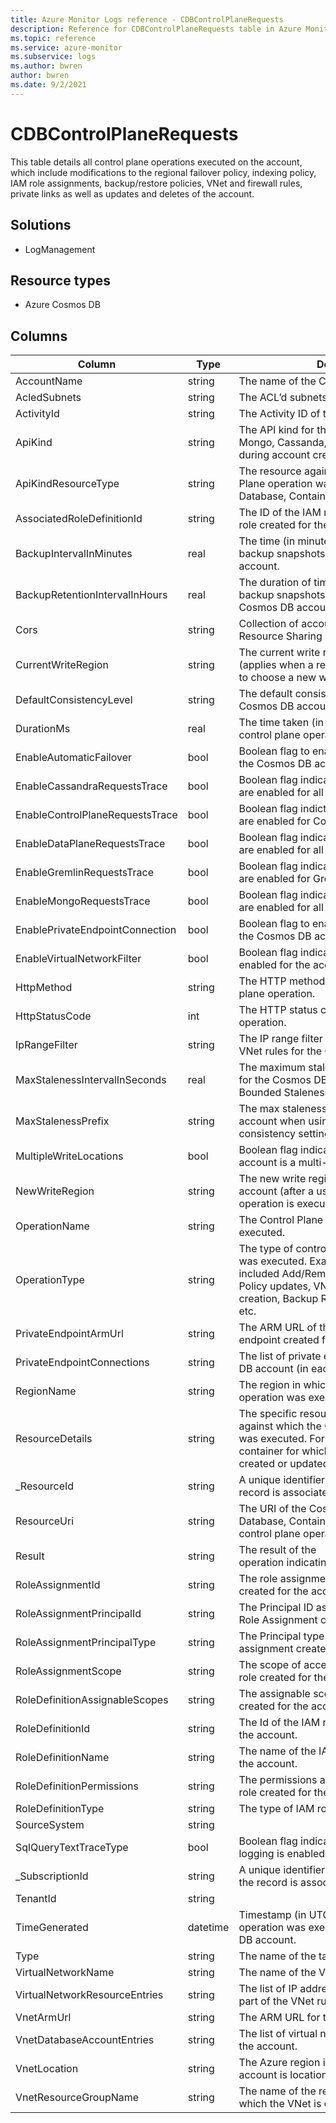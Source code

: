 ```yaml
---
title: Azure Monitor Logs reference - CDBControlPlaneRequests
description: Reference for CDBControlPlaneRequests table in Azure Monitor Logs.
ms.topic: reference
ms.service: azure-monitor
ms.subservice: logs
ms.author: bwren
author: bwren
ms.date: 9/2/2021
---
```


# CDBControlPlaneRequests

 This table details all control plane operations executed on the account, which include modifications to the regional failover policy, indexing policy, IAM role assignments, backup/restore policies, VNet and firewall rules, private links as well as updates and deletes of the account.

## Solutions

- LogManagement
## Resource types

- Azure Cosmos DB




## Columns

|Column|Type|Description|
|---|---|---|
|AccountName|string|The name of the Cosmos DB account.|
|AcledSubnets|string|The ACL’d subnets for the account.|
|ActivityId|string|The Activity ID of the operation.|
|ApiKind|string|The API kind for the account (SQL, Graph, Mongo, Cassanda, Table) that is specified during account creation.|
|ApiKindResourceType|string|The resource against which this Control Plane operation was executed (e.g. Database, Container etc.)|
|AssociatedRoleDefinitionId|string|The ID of the IAM role definition for the IAM role created for the account.|
|BackupIntervalInMinutes|real|The time (in minutes) between consecutive backup snapshots for the Cosmos DB account.|
|BackupRetentionIntervalInHours|real|The duration of time (in hours) for which backup snapshots are retained for the Cosmos DB account.|
|Cors|string|Collection of account’s Cross Origin Resource Sharing Rules|
|CurrentWriteRegion|string|The current write region for this account (applies when a regional failover is triggered to choose a new write region).|
|DefaultConsistencyLevel|string|The default consistency level for the Cosmos DB account.|
|DurationMs|real|The time taken (in milliseconds) for this control plane operation to complete.|
|EnableAutomaticFailover|bool|Boolean flag to enable automatic failover for the Cosmos DB account.|
|EnableCassandraRequestsTrace|bool|Boolean flag indicating if diagnostic logs are enabled for all Cassandra API operations.|
|EnableControlPlaneRequestsTrace|bool|Boolean flag indicting if diagnostic logs are enabled for Control Plane operations.|
|EnableDataPlaneRequestsTrace|bool|Boolean flag indicating if diagnostic logs are enabled for all Data Plane Operations.|
|EnableGremlinRequestsTrace|bool|Boolean flag indicating if diagnostic logs are enabled for Gremlin operations.|
|EnableMongoRequestsTrace|bool|Boolean flag indicating if diagnostic logs are enabled for all Mongo API operations.|
|EnablePrivateEndpointConnection|bool|Boolean flag to enable private endpoints for the Cosmos DB account.|
|EnableVirtualNetworkFilter|bool|Boolean flag indicating if VNet filters were enabled for the account.|
|HttpMethod|string|The HTTP method issued for this control plane operation.|
|HttpStatusCode|int|The HTTP status code of the control plane operation.|
|IpRangeFilter|string|The IP range filter specified as part of the VNet rules for the Cosmos DB account.|
|MaxStalenessIntervalInSeconds|real|The maximum staleness value (in seconds) for the Cosmos DB account when using the Bounded Staleness consistency setting.|
|MaxStalenessPrefix|string|The max staleness prefix for the Cosmos DB account when using the Bounded Staleness consistency setting.|
|MultipleWriteLocations|bool|Boolean flag indicating if the Cosmos DB account is a multi-master account.|
|NewWriteRegion|string|The new write region for the Cosmos DB account (after a user-initiated failover operation is executed).|
|OperationName|string|The Control Plane Operation that was executed.|
|OperationType|string|The type of control plane operation, which was executed. Examples of operations included Add/Remove region, Indexing Policy updates, VNet and firewall rule creation, Backup Retention Policy changes etc.|
|PrivateEndpointArmUrl|string|The ARM URL of the private endpoint created for the account.|
|PrivateEndpointConnections|string|The list of private endpoints for the Cosmos DB account (in each region).|
|RegionName|string|The region in which this control plan operation was executed.|
|ResourceDetails|string|The specific resource within the account against which the Control Plane Operation was executed. For e.g. the index for the container for which the indexing policy was created or updated.|
|_ResourceId|string|A unique identifier for the resource that the record is associated with|
|ResourceUri|string|The URI of the Cosmos DB resource (e.g. Database, Container) against which the control plane operation was execution.|
|Result|string|The result of the operation indicating either success or failure.|
|RoleAssignmentId|string|The role assignment Id for the IAM role created for the account.|
|RoleAssignmentPrincipalId|string|The Principal ID associated with the IAM Role Assignment created for the account.|
|RoleAssignmentPrincipalType|string|The Principal type of the IAM role assignment created for the account.|
|RoleAssignmentScope|string|The scope of access for the IAM role created for the account.|
|RoleDefinitionAssignableScopes|string|The assignable scopes for the IAM role created for the account.|
|RoleDefinitionId|string|The Id of the IAM role created for the account.|
|RoleDefinitionName|string|The name of the IAM role created for the account.|
|RoleDefinitionPermissions|string|The permissions associated with the IAM role created for the account.|
|RoleDefinitionType|string|The type of IAM role created for the account.|
|SourceSystem|string||
|SqlQueryTextTraceType|bool|Boolean flag indicating if full query text logging is enabled.|
|_SubscriptionId|string|A unique identifier for the subscription that the record is associated with|
|TenantId|string||
|TimeGenerated|datetime|Timestamp (in UTC) when this Control Plane operation was executed against the Cosmos DB account.|
|Type|string|The name of the table|
|VirtualNetworkName|string|The name of the Vnet for the account.|
|VirtualNetworkResourceEntries|string|The list of IP addresses being included as part of the VNet rule for the account.|
|VnetArmUrl|string|The ARM URL for the VNet for the account.|
|VnetDatabaseAccountEntries|string|The list of virtual networks specified for the account.|
|VnetLocation|string|The Azure region in which the VNet for the account is location.|
|VnetResourceGroupName|string|The name of the resource group within which the VNet is created.|
